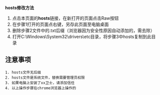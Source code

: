 **hosts修改方法**
 1. 点击本页面的**hosts**链接，在新打开的页面点击Raw按钮
 2. 在步骤1打开的页面点右键，另存此页面至电脑桌面
 3. 删除步骤2文件中的.txt后缀（浏览器因为安全性原因自动添加的，需去除）
 4. 打开C:\Windows\System32\drivers\etc目录，将步骤3中hosts复制到此目录
 
注意事项
----
    1. hosts文件无后缀
    2. hosts文件是系统文件，替换需要管理员权限
    3. 如果电脑上安装了xx卫士，请添加信任
    4. 以上操作步骤在chrome浏览器上操作的
